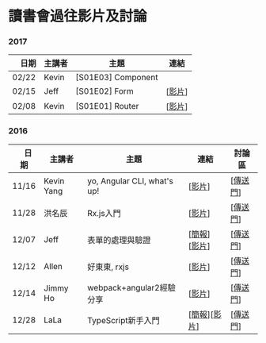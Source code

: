 # 讀書會過往影片及討論
### 2017
|　日期 | 主講者 | 主題 | 連結 |
| ------ | ------ | ------ | ------ |
| 02/22 | Kevin  | [S01E03] Component |  |
| 02/15 | Jeff  | [S01E02] Form | [[影片](https://youtu.be/exGDvyJSmVY)] |
| 02/08 | Kevin  | [S01E01] Router | [[影片](https://youtu.be/NXfK5yEwtQ0)] |


### 2016

|　日期 | 主講者 | 主題 | 連結 | 討論區 |
| ------ | ------ | ------ | ------ | ----- |
| 11/16 | Kevin Yang | yo, Angular CLI, what's up! | [[影片](https://youtu.be/zOAm0KbJaAU)] | [[傳送門](https://github.com/onlinereadbook/bookangularjs/issues/1)] |
| 11/28 | 洪名辰  | Rx.js入門 | [[影片](https://youtu.be/dTgVYF5qHyM)] | [[傳送門](https://github.com/onlinereadbook/bookangularjs/issues/2)] |
| 12/07 | Jeff  | 表單的處理與驗證 | [[簡報](http://www.slideshare.net/CrazyWuJeff/angular-2-69955661)] [[影片](https://youtu.be/XQ4aCmtjOBM)] | [[傳送門](https://github.com/onlinereadbook/bookangularjs/issues/4)] |
| 12/12 | Allen  | 好東東, rxjs | [[影片](https://youtu.be/XQ4aCmtjOBM)] | [[傳送門](https://github.com/onlinereadbook/bookangularjs/issues/4)] |
| 12/14 | Jimmy Ho  | webpack+angular2經驗分享 | [[影片](https://youtu.be/Mk0OaoTwa7w)] | [[傳送門](https://github.com/onlinereadbook/bookangularjs/issues/3)] |
| 12/28 | LaLa  | TypeScript新手入門 | [[簡報](https://hackmd.io/s/rkITEOYX)][[影片](https://www.facebook.com/eriyu0722/videos/1554690621212233/)] | [[傳送門](https://github.com/onlinereadbook/bookangularjs/issues/6)] |
